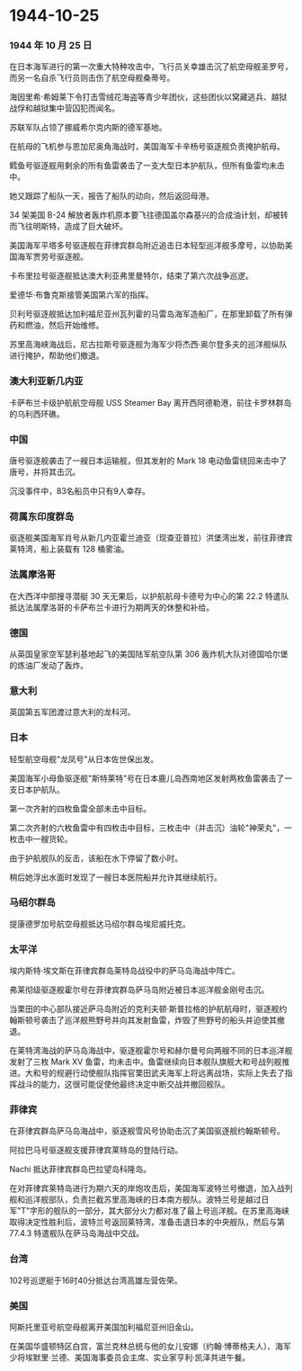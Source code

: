 # 1944-10-25

### 1944 年 10 月 25 日

在日本海军进行的第一次重大特种攻击中，飞行员关幸雄击沉了航空母舰圣罗号，而另一名自杀飞行员则击伤了航空母舰桑蒂号。

海因里希·希姆莱下令打击雪绒花海盗等青少年团伙，这些团伙以窝藏逃兵、越狱战俘和越狱集中营囚犯而闻名。

苏联军队占领了挪威希尔克内斯的德军基地。

在航母的飞机参与恩加尼奥角海战时，美国海军卡辛杨号驱逐舰负责掩护航母。

鳕鱼号驱逐舰用剩余的所有鱼雷袭击了一支大型日本护航队，但所有鱼雷均未击中。

她又跟踪了船队一天，报告了船队的动向，然后返回母港。

34 架美国 B-24
解放者轰炸机原本要飞往德国盖尔森基兴的合成油计划，却被转而飞往明斯特，造成了巨大破坏。

美国海军平塔多号驱逐舰在菲律宾群岛附近追击日本轻型巡洋舰多摩号，以协助美国海军贾劳号驱逐舰。

卡布里拉号驱逐舰抵达澳大利亚弗里曼特尔，结束了第六次战争巡逻。

爱德华·布鲁克斯接管美国第六军的指挥。

贝利号驱逐舰抵达加利福尼亚州瓦列霍的马雷岛海军造船厂，在那里卸载了所有弹药和燃油，然后开始维修。

苏里高海峡海战后，尼古拉斯号驱逐舰为海军少将杰西·奥尔登多夫的巡洋舰纵队进行掩护，帮助他们撤退。

### 澳大利亚新几内亚

卡萨布兰卡级护航航空母舰 USS Steamer Bay
离开西阿德勒港，前往卡罗林群岛的乌利西环礁。

### 中国

唐号驱逐舰袭击了一艘日本运输舰，但其发射的 Mark 18
电动鱼雷绕回来击中了唐号，并将其击沉。

沉没事件中，83名船员中只有9人幸存。

### 荷属东印度群岛

驱逐舰美国海军肖号从新几内亚霍兰迪亚（现查亚普拉）洪堡湾出发，前往菲律宾莱特湾，船上装载有
128 桶雾油。

### 法属摩洛哥

在大西洋中部搜寻潜艇 30 天无果后，以护航航母卡德号为中心的第 22.2
特遣队抵达法属摩洛哥的卡萨布兰卡进行为期两天的休整和补给。

### 德国

从英国皇家空军瑟利基地起飞的美国陆军航空队第 306
轰炸机大队对德国哈尔堡的炼油厂发动了轰炸。

### 意大利

英国第五军团渡过意大利的龙科河。

### 日本

轻型航空母舰"龙凤号"从日本佐世保出发。

美国海军小母鱼驱逐舰"斯特莱特"号在日本鹿儿岛西南地区发射两枚鱼雷袭击了一支日本护航队。

第一次齐射的四枚鱼雷全部未击中目标。

第二次齐射的六枚鱼雷中有四枚击中目标，三枚击中（并击沉）油轮"神荣丸"，一枚击中一艘货轮。

由于护航舰队的反击，该船在水下停留了数小时。

稍后她浮出水面时发现了一艘日本医院船并允许其继续航行。

### 马绍尔群岛

提康德罗加号航空母舰抵达马绍尔群岛埃尼威托克。

### 太平洋

埃内斯特·埃文斯在菲律宾群岛莱特岛战役中的萨马岛海战中阵亡。

弗莱彻级驱逐舰霍尔号在菲律宾群岛萨马岛附近被日本巡洋舰金刚号击沉。

当栗田的中心部队接近萨马岛附近的克利夫顿·斯普拉格的护航航母时，驱逐舰约翰斯顿号袭击了巡洋舰熊野号并向其发射鱼雷，炸毁了熊野号的船头并迫使其撤退。

在莱特湾海战的萨马岛海战中，驱逐舰霍尔号和赫尔曼号向两艘不同的日本巡洋舰发射了三枚
Mark XV
鱼雷，均未击中。鱼雷继续向日本舰队旗舰大和号战列舰推进。大和号的规避行动使舰队指挥官栗田武夫海军上将远离战场，实际上失去了指挥战斗的能力，这很可能促使他最终决定中断交战并撤回舰队。

### 菲律宾

在菲律宾群岛萨马岛海战中，驱逐舰雪风号协助击沉了美国驱逐舰约翰斯顿号。

阿拉巴马号驱逐舰支援菲律宾莱特岛的登陆行动。

Nachi 抵达菲律宾群岛巴拉望岛科隆岛。

在对菲律宾莱特岛进行为期六天的岸炮攻击后，美国海军波特兰号撤退，加入战列舰和巡洋舰部队，负责拦截苏里高海峡的日本南方舰队。波特兰号是越过日军"T"字形的舰队的一部分，其大部分火力都对准了最上号巡洋舰。在苏里高海峡取得决定性胜利后，波特兰号返回莱特湾，准备击退日本的中央舰队，然后与第
77.4.3 特遣舰队在萨马岛海战中交战。

### 台湾

102号巡逻艇于16时40分抵达台湾高雄左营佐荣。

### 美国

阿斯托里亚号航空母舰离开美国加利福尼亚州旧金山。

在美国华盛顿特区白宫，富兰克林总统与他的女儿安娜（约翰·博蒂格夫人）、海军少将埃默里·兰德、美国海事委员会主席、实业家亨利·凯泽共进午餐。